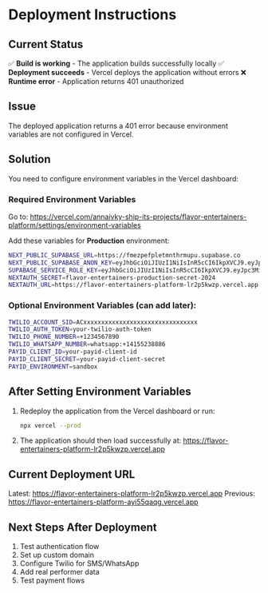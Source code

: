 # Deployment Instructions

## Current Status
✅ **Build is working** - The application builds successfully locally
✅ **Deployment succeeds** - Vercel deploys the application without errors
❌ **Runtime error** - Application returns 401 unauthorized

## Issue
The deployed application returns a 401 error because environment variables are not configured in Vercel.

## Solution
You need to configure environment variables in the Vercel dashboard:

### Required Environment Variables

Go to: https://vercel.com/annaivky-ship-its-projects/flavor-entertainers-platform/settings/environment-variables

Add these variables for **Production** environment:

```bash
NEXT_PUBLIC_SUPABASE_URL=https://fmezpefpletmnthrmupu.supabase.co
NEXT_PUBLIC_SUPABASE_ANON_KEY=eyJhbGciOiJIUzI1NiIsInR5cCI6IkpXVCJ9.eyJpc3MiOiJzdXBhYmFzZSIsInJlZiI6ImZtZXpwZWZwbGV0bW50aHJtdXB1Iiwicm9sZSI6ImFub24iLCJpYXQiOjE3MzI3MjIwNjIsImV4cCI6MjA0ODI5ODA2Mn0.xJrhgfmj2xvMhOuq6lEgYzfv8kRPVTN9aCFV7yFt5vA
SUPABASE_SERVICE_ROLE_KEY=eyJhbGciOiJIUzI1NiIsInR5cCI6IkpXVCJ9.eyJpc3MiOiJzdXBhYmFzZSIsInJlZiI6ImZtZXpwZWZwbGV0bW50aHJtdXB1Iiwicm9sZSI6InNlcnZpY2Vfcm9sZSIsImlhdCI6MTczMjcyMjA2MiwiZXhwIjoyMDQ4Mjk4MDYyfQ.WIpG5C6jCOxLhIHHp1tJmOWnRTSR2eL_7iNNvXhE6zo
NEXTAUTH_SECRET=flavor-entertainers-production-secret-2024
NEXTAUTH_URL=https://flavor-entertainers-platform-lr2p5kwzp.vercel.app
```

### Optional Environment Variables (can add later):
```bash
TWILIO_ACCOUNT_SID=ACxxxxxxxxxxxxxxxxxxxxxxxxxxxxxxxx
TWILIO_AUTH_TOKEN=your-twilio-auth-token
TWILIO_PHONE_NUMBER=+1234567890
TWILIO_WHATSAPP_NUMBER=whatsapp:+14155238886
PAYID_CLIENT_ID=your-payid-client-id
PAYID_CLIENT_SECRET=your-payid-client-secret
PAYID_ENVIRONMENT=sandbox
```

## After Setting Environment Variables

1. Redeploy the application from the Vercel dashboard or run:
   ```bash
   npx vercel --prod
   ```

2. The application should then load successfully at:
   https://flavor-entertainers-platform-lr2p5kwzp.vercel.app

## Current Deployment URL
Latest: https://flavor-entertainers-platform-lr2p5kwzp.vercel.app
Previous: https://flavor-entertainers-platform-ayi55qaqg.vercel.app

## Next Steps After Deployment
1. Test authentication flow
2. Set up custom domain
3. Configure Twilio for SMS/WhatsApp
4. Add real performer data
5. Test payment flows